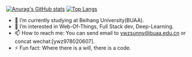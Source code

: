 [![Anurag's GitHub stats](https://github-readme-stats.vercel.app/api?username=ywz978020607&theme=tokyonight&show_icons=true)](https://github.com/anuraghazra/github-readme-stats)
[![Top Langs](https://github-readme-stats.vercel.app/api/top-langs/?username=ywz978020607&theme=tokyonight&layout=compact&hide=javascript,css,html&langs_count=6&card_width=10)](https://github.com/anuraghazra/github-readme-stats)


- 🔭 I’m currently studying at Beihang University(BUAA).
- 🌱 I’m interested in Web-Of-Things, Full Stack dev, Deep-Learning.
- 📫 How to reach me: You can send email to ywzsunny@buaa.edu.cn or concat wechat:[ywz978020607].
- ⚡ Fun fact: Where there is a will, there is a code.
